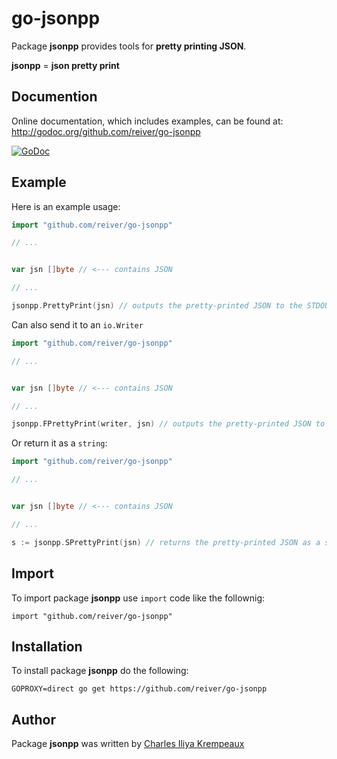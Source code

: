 # go-jsonpp

Package **jsonpp** provides tools for **pretty printing JSON**.

**jsonpp** = **json pretty print**

## Documention

Online documentation, which includes examples, can be found at: http://godoc.org/github.com/reiver/go-jsonpp

[![GoDoc](https://godoc.org/github.com/reiver/go-jsonpp?status.svg)](https://godoc.org/github.com/reiver/go-jsonpp)

## Example

Here is an example usage:

```go
import "github.com/reiver/go-jsonpp"

// ...


var jsn []byte // <--- contains JSON

// ...

jsonpp.PrettyPrint(jsn) // outputs the pretty-printed JSON to the STDOUT.
```

Can also send it to an `io.Writer`

```go
import "github.com/reiver/go-jsonpp"

// ...


var jsn []byte // <--- contains JSON

// ...

jsonpp.FPrettyPrint(writer, jsn) // outputs the pretty-printed JSON to an io.Writer.
```

Or return it as a `string`:

```go
import "github.com/reiver/go-jsonpp"

// ...


var jsn []byte // <--- contains JSON

// ...

s := jsonpp.SPrettyPrint(jsn) // returns the pretty-printed JSON as a string.
```


## Import

To import package **jsonpp** use `import` code like the follownig:
```
import "github.com/reiver/go-jsonpp"
```

## Installation

To install package **jsonpp** do the following:
```
GOPROXY=direct go get https://github.com/reiver/go-jsonpp
```

## Author

Package **jsonpp** was written by [Charles Iliya Krempeaux](http://reiver.link)
